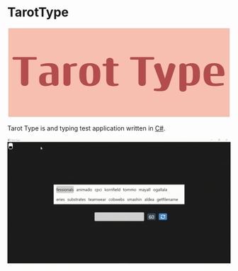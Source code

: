 # TarotType
<p align="center">
  <img src="https://github.com/eymenefealtun/TarotType/blob/master/Pictures/Tarot_Type200.png?raw=true" alt="Sublime's custom image"/>
</p>

Tarot Type is and typing test application written in [C#](https://learn.microsoft.com/en-us/dotnet/csharp/).



![](https://github.com/eymenefealtun/TarotType/blob/master/Pictures/readmeGif.gif)
